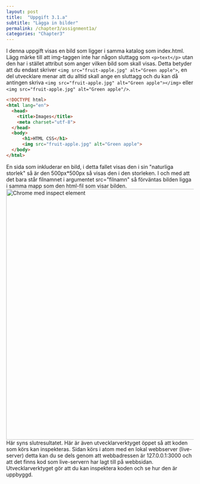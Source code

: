 ```yaml
---
layout: post
title:  "Uppgift 3.1.a"
subtitle: "Lägga in bilder"
permalink: /chapter3/assignment1a/
categories: "Chapter3"
---
```

I denna uppgift visas en bild som ligger i samma katalog som index.html. Lägg märke till att img-taggen inte har någon sluttagg som `<p>text</p>` utan den har i stället attribut som anger vilken bild som skall visas. Detta betyder att du endast skriver `<img src="fruit-apple.jpg" alt="Green apple">`, en del utvecklare menar att du alltid skall ange en sluttagg och du kan då antingen skriva `<img src="fruit-apple.jpg" alt="Green apple"></img>` eller `<img src="fruit-apple.jpg" alt="Green apple"/>`.

```html
<!DOCTYPE html>
<html lang="en">
  <head>
    <title>Images</title>
    <meta charset="utf-8">
  </head>
  <body>
      <h1>HTML CSS</h1>
      <img src="fruit-apple.jpg" alt="Green apple">
  </body>
</html>
```
<figcaption>En sida som inkluderar en bild, i detta fallet visas den i sin "naturliga storlek" så är den 500px*500px så visas den i den storleken. I och med att det bara står filnamnet i argumentet  src="filnamn" så förväntas bilden ligga i samma mapp som den html-fil som visar bilden.</figcaption>
<img src="{{ site.url | append:site.baseurl}}/assets/images/chapter3-assignment1a.PNG" alt="Chrome med inspect element" style="width:  42rem;"/>
<figcaption>Här syns slutresultatet. Här är även utvecklarverktyget öppet så att koden som körs kan inspekteras. Sidan körs i atom med en lokal webbserver (live-server) detta kan du se dels genom att webbadressen är 127.0.0.1:3000 och att det finns kod som live-servern har lagt till på webbsidan. Utvecklarverktyget gör att du kan inspektera koden och se hur den är uppbyggd.  </figcaption>
